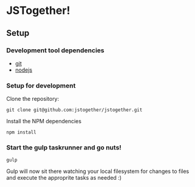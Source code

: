 # JSTogether!

## Setup

### Development tool dependencies

- [git](https://git-scm.com/)
- [nodejs](https://nodejs.org/)

### Setup for development

Clone the repository:

`git clone git@github.com:jstogether/jstogether.git`

Install the NPM dependencies

`npm install`

### Start the gulp taskrunner and go nuts!

`gulp`

Gulp will now sit there watching your local filesystem for changes to files and execute the approprite tasks as needed :)